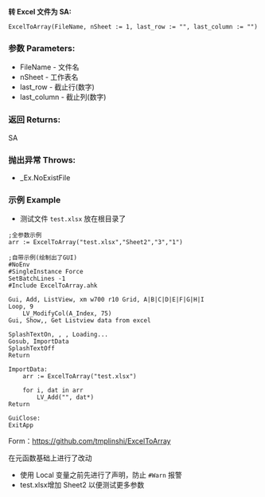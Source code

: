 **转 Excel 文件为 SA:**

```autohotkey
ExcelToArray(FileName, nSheet := 1, last_row := "", last_column := "")
```

### 参数 Parameters: 

- FileName - 文件名
- nSheet - 工作表名
- last_row - 截止行(数字)
- last_column - 截止列(数字)

### 返回 Returns: 
SA
### 抛出异常 Throws: 
- _Ex.NoExistFile
### 示例 Example

- 测试文件 `test.xlsx` 放在根目录了

```autohotkey
;全参数示例
arr := ExcelToArray("test.xlsx","Sheet2","3","1")
```

```autohotkey
;自带示例(绘制出了GUI)
#NoEnv
#SingleInstance Force
SetBatchLines -1
#Include ExcelToArray.ahk

Gui, Add, ListView, xm w700 r10 Grid, A|B|C|D|E|F|G|H|I
Loop, 9
	LV_ModifyCol(A_Index, 75)
Gui, Show,, Get Listview data from excel

SplashTextOn, , , Loading...
Gosub, ImportData
SplashTextOff
Return

ImportData:
	arr := ExcelToArray("test.xlsx")

	for i, dat in arr
		LV_Add("", dat*)
Return

GuiClose:
ExitApp
```

Form：https://github.com/tmplinshi/ExcelToArray

在元函数基础上进行了改动

- 使用 Local 变量之前先进行了声明，防止 `#Warn` 报警
- test.xlsx增加 Sheet2 以便测试更多参数
